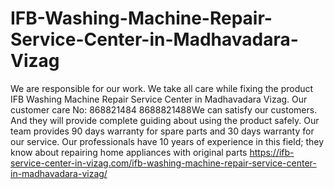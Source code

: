 # IFB-Washing-Machine-Repair-Service-Center-in-Madhavadara-Vizag
We are responsible for our work. We take all care while fixing the product IFB Washing Machine Repair Service Center in Madhavadara Vizag. Our customer care No: 868821484 8688821488We can satisfy our customers. And they will provide complete guiding about using the product safely. Our team provides 90 days warranty for spare parts and 30 days warranty for our service. Our professionals have 10 years of experience in this field; they know about repairing home appliances with original parts https://ifb-service-center-in-vizag.com/ifb-washing-machine-repair-service-center-in-madhavadara-vizag/
